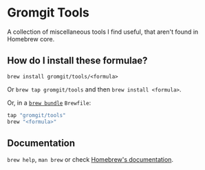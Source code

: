 # Gromgit Tools

A collection of miscellaneous tools I find useful, that aren't found in Homebrew core.

## How do I install these formulae?

`brew install gromgit/tools/<formula>`

Or `brew tap gromgit/tools` and then `brew install <formula>`.

Or, in a [`brew bundle`](https://github.com/Homebrew/homebrew-bundle) `Brewfile`:

```ruby
tap "gromgit/tools"
brew "<formula>"
```

## Documentation

`brew help`, `man brew` or check [Homebrew's documentation](https://docs.brew.sh).
